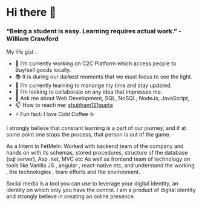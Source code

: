 # Hi there 👋


### “Being a student is easy. Learning requires actual work.”  - William Crawford

My life gist :

- 🔭 I’m currently working on C2C Platform which access people to Buy/sell goods locally.
- 📚 It is during our darkest moments that we must focus to see the light.
- 🌱 I’m currently learning to manange my time and stay updated.
- 👯 I’m looking to collaborate on any idea that impresses me.
- 💬 Ask me about Web Development, SQL, NoSQL, NodeJs, JavaScript, 
- 📫 How to reach me: [shubham121gupta](https://github.com/shubham121gupta)
- ⚡ Fun fact: I love Cold Coffee ☕

I strongly believe that constant learning is a part of our journey, and if at some point one stops the process, that person is out of the game. 


As a Intern in FetMeIn:
Worked with backend team of the company and hands on with its schemas, stored procedures, structure of the database (sql server), Asp .net, MVC etc
As well as frontend team of technology on tools like Vanilla JS , angular , react-native etc,
and understand the working , the technologies , team efforts and the environment.


Social media is a tool you can use to leverage your digital identity, an identity on which only you have the control. I am a product of digital identity and strongly believe in creating an online presence.
